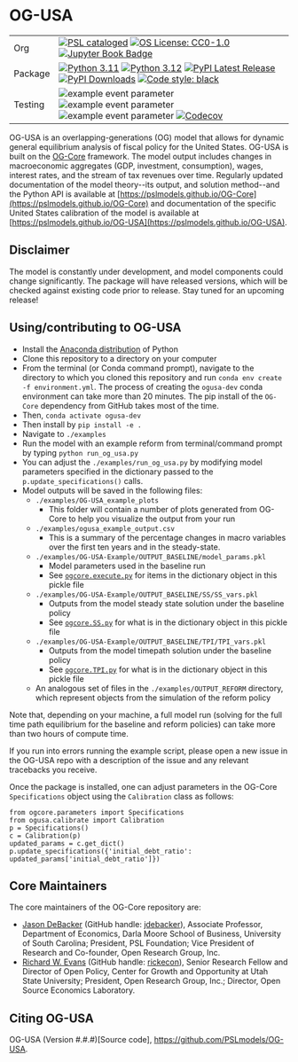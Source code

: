 # OG-USA

| | |
| --- | --- |
| Org | [![PSL cataloged](https://img.shields.io/badge/PSL-cataloged-a0a0a0.svg)](https://www.PSLmodels.org) [![OS License: CC0-1.0](https://img.shields.io/badge/OS%20License-CC0%201.0-yellow)](https://github.com/PSLmodels/OG-USA/blob/master/LICENSE) [![Jupyter Book Badge](https://jupyterbook.org/badge.svg)](https://pslmodels.github.io/OG-Core/) |
| Package | [![Python 3.11](https://img.shields.io/badge/python-3.11-blue.svg)](https://www.python.org/downloads/release/python-31111/) [![Python 3.12](https://img.shields.io/badge/python-3.12-blue.svg)](https://www.python.org/downloads/release/python-3129/) [![PyPI Latest Release](https://img.shields.io/pypi/v/ogusa.svg)](https://pypi.org/project/ogusa/) [![PyPI Downloads](https://img.shields.io/pypi/dm/ogusa.svg?label=PyPI%20downloads)](https://pypi.org/project/fiscalsim-us/) [![Code style: black](https://img.shields.io/badge/code%20style-black-000000.svg)](https://github.com/psf/black) |
| Testing | ![example event parameter](https://github.com/PSLmodels/OG-USA/actions/workflows/build_and_test.yml/badge.svg?branch=master) ![example event parameter](https://github.com/PSLmodels/OG-USA/actions/workflows/deploy_docs.yml/badge.svg?branch=master) ![example event parameter](https://github.com/PSLmodels/OG-USA/actions/workflows/check_format.yml/badge.svg?branch=master) [![Codecov](https://codecov.io/gh/PSLmodels/OG-USA/branch/master/graph/badge.svg)](https://codecov.io/gh/PSLmodels/OG-USA) |

OG-USA is an overlapping-generations (OG) model that allows for dynamic general equilibrium analysis of fiscal policy for the United States. OG-USA is built on the [OG-Core](https://github.com/PSLmodels/OG-Core) framework. The model output includes changes in macroeconomic aggregates (GDP, investment, consumption), wages, interest rates, and the stream of tax revenues over time. Regularly updated documentation of the model theory--its output, and solution method--and the Python API is available at [https://pslmodels.github.io/OG-Core](https://pslmodels.github.io/OG-Core) and documentation of the specific United States calibration of the model is available at [https://pslmodels.github.io/OG-USA](https://pslmodels.github.io/OG-USA).


## Disclaimer

The model is constantly under development, and model components could change significantly. The package will have released versions, which will be checked against existing code prior to release. Stay tuned for an upcoming release!



## Using/contributing to OG-USA

* Install the [Anaconda distribution](https://www.anaconda.com/distribution/) of Python
* Clone this repository to a directory on your computer
* From the terminal (or Conda command prompt), navigate to the directory to which you cloned this repository and run `conda env create -f environment.yml`. The process of creating the `ogusa-dev` conda environment can take more than 20 minutes. The pip install of the `OG-Core` dependency from GitHub takes most of the time.
* Then, `conda activate ogusa-dev`
* Then install by `pip install -e .`
* Navigate to `./examples`
* Run the model with an example reform from terminal/command prompt by typing `python run_og_usa.py`
* You can adjust the `./examples/run_og_usa.py` by modifying model parameters specified in the dictionary passed to the `p.update_specifications()` calls.
* Model outputs will be saved in the following files:
  * `./examples/OG-USA_example_plots`
    * This folder will contain a number of plots generated from OG-Core to help you visualize the output from your run
  * `./examples/ogusa_example_output.csv`
    * This is a summary of the percentage changes in macro variables over the first ten years and in the steady-state.
  * `./examples/OG-USA-Example/OUTPUT_BASELINE/model_params.pkl`
    * Model parameters used in the baseline run
    * See [`ogcore.execute.py`](https://github.com/PSLmodels/OG-Core/blob/master/ogcore/execute.py) for items in the dictionary object in this pickle file
  * `./examples/OG-USA-Example/OUTPUT_BASELINE/SS/SS_vars.pkl`
    * Outputs from the model steady state solution under the baseline policy
    * See [`ogcore.SS.py`](https://github.com/PSLmodels/OG-Core/blob/master/ogcore/SS.py) for what is in the dictionary object in this pickle file
  * `./examples/OG-USA-Example/OUTPUT_BASELINE/TPI/TPI_vars.pkl`
    * Outputs from the model timepath solution under the baseline policy
    * See [`ogcore.TPI.py`](https://github.com/PSLmodels/OG-Core/blob/master/ogcore/TPI.py) for what is in the dictionary object in this pickle file
  * An analogous set of files in the `./examples/OUTPUT_REFORM` directory, which represent objects from the simulation of the reform policy

Note that, depending on your machine, a full model run (solving for the full time path equilibrium for the baseline and reform policies) can take more than two hours of compute time.

If you run into errors running the example script, please open a new issue in the OG-USA repo with a description of the issue and any relevant tracebacks you receive.

Once the package is installed, one can adjust parameters in the OG-Core `Specifications` object using the `Calibration` class as follows:

```
from ogcore.parameters import Specifications
from ogusa.calibrate import Calibration
p = Specifications()
c = Calibration(p)
updated_params = c.get_dict()
p.update_specifications({'initial_debt_ratio': updated_params['initial_debt_ratio']})
```


## Core Maintainers

The core maintainers of the OG-Core repository are:

* [Jason DeBacker](https://www.jasondebacker.com/) (GitHub handle: [jdebacker](https://github.com/jdebacker)), Associate Professor, Department of Economics, Darla Moore School of Business, University of South Carolina; President, PSL Foundation; Vice President of Research and Co-founder, Open Research Group, Inc.
* [Richard W. Evans](https://sites.google.com/site/rickecon/) (GitHub handle: [rickecon](https://github.com/rickecon)), Senior Research Fellow and Director of Open Policy, Center for Growth and Opportunity at Utah State University; President, Open Research Group, Inc.; Director, Open Source Economics Laboratory.

## Citing OG-USA

OG-USA (Version #.#.#)[Source code], https://github.com/PSLmodels/OG-USA.
